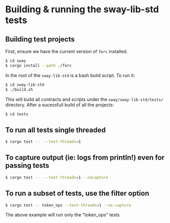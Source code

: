 # Building & running the sway-lib-std tests

## Building test projects

First, ensure we have the current version of `forc` installed.

```sh
$ cd sway
$ cargo install --path ./forc
```

In the root of the `sway-lib-std` is a bash build script. To run it:

```sh
$ cd sway-lib-std
$ ./build.sh
```

This will build all contracts and scripts under the `sway/sway-lib-std/tests/` directory.
After a sucessfull build of all the projects:

```sh
$ cd tests
```

## To run all tests single threaded

```sh
$ cargo test --  --test-threads=1
```

## To capture output (ie: logs from println!) even for passing tests

```sh
$ cargo test --  --test-threads=1 --nocapture
```

## To run a subset of tests, use the filter option

```sh
$ cargo test -- token_ops --test-threads=1 --no-capture
```

The above example will run only the "token_ops" tests
